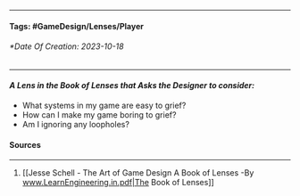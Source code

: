 __________________________________________________________________________
#### **Tags:** #GameDesign/Lenses/Player
###### *Date Of Creation: 2023-10-18
__________________________________________________________________________

#### ***A Lens in the Book of Lenses that Asks the Designer to consider:***
- What systems in my game are easy to grief?
- How can I make my game boring to grief?
- Am I ignoring any loopholes?
#### Sources
__________________________________________________________________________
1. [[Jesse Schell - The Art of Game Design A Book of Lenses -By www.LearnEngineering.in.pdf|The Book of Lenses]]